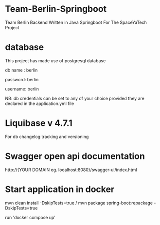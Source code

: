 # Team-Berlin-Springboot
Team Berlin Backend Written in Java Springboot For The SpaceYaTech Project
# database
This project has made use of postgresql database

db name : berlin

password: berlin

username: berlin

NB: db credentials can be set to any of your choice provided they are declared in the application.yml file

# Liquibase v 4.7.1

For db changelog tracking and versioning

# Swagger open api documentation

http://{YOUR DOMAIN eg. localhost:8080}/swagger-ui/index.html

# Start application in docker

mvn clean install -DskipTests=true / mvn package spring-boot:repackage -DskipTests=true

run 'docker compose up'
